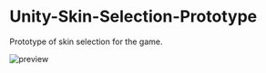 # Unity-Skin-Selection-Prototype
Prototype of skin selection for the game.   

![preview](https://user-images.githubusercontent.com/88380021/195986258-67072fea-14ee-4b0c-9b86-5d96ef6c72d6.gif)
